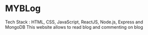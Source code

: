 # MYBLog
Tech Stack : HTML, CSS, JavaScript, ReactJS, Node.js, Express and MongoDB
This website allows to read blog and commenting on blog
